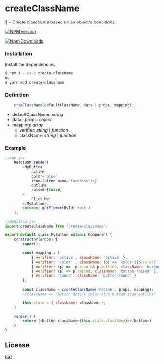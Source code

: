 # createClassName 
🎈 - Create className based on an object's conditions. 

[![NPM version](https://badge.fury.io/js/create-classname.png)](http://badge.fury.io/js/create-classname)

[![Npm Downloads](https://nodei.co/npm/create-classname.png?downloads=true&stars=true)](https://nodei.co/npm/create-classname.png?downloads=true&stars=true)

### Installation

Install the dependencies.

```sh
$ npm i --save create-classname
ou
$ yarn add create-classname
```

### Definition

```js
    creaClassName(defaultClassName, data | props, mapping);
```

- defaultClassName: *string*
- data | props: *object*
- mapping: *array*
    -  verifier: *string* | *function*
    -  className: *string* | *function*

### Example

```js
//App.jsx
	ReactDOM.render(
		<MyButton 
			active
			color='blue'
			icon={<Icon name="facebook"/>}
			outline
			raised={false}
		>
			Click Me!
		</MyButton>,
		document.getElementById('root')
	);
```

```js
//MyButton.jsx
import createClassName from 'create-classname';

export default class MyButton extends Component {
	constructor(props) {
		super();
		
		const mapping = [
			{ verifier: 'active', className: 'active' },
			{ verifier: 'color' , className: (p) => `color-${p.color}` },
			{ verifier: (p) =>  p.icon && p.outline, className: 'button-icon-outline' },
			{ verifier: (p) => p.raised, className: 'button-raised' },
			{ verifier: 'round', className: 'button-round' }
		];
		
		const className = createClassName('button', props, mapping);
		//className => "button active color-blue button-icon-outline"

		this.state = { className: className };
	}
	
	render() {
		return (<button className={this.state.className}></button>)
	}
}
```

License
----
ISC
